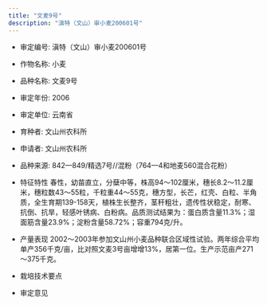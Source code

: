 ```yaml
---
title: "文麦9号"
description: "滇特（文山）审小麦200601号"
---
```

* 审定编号:  滇特（文山）审小麦200601号

*  作物名称:  小麦

*  品种名称:  文麦9号

*  审定年份:  2006

*  审定单位:  云南省

* 育种者:  文山州农科所

*  申请者:  文山州农科所

*  品种来源:  842—849/精选7号//混粉（764—4和地麦560混合花粉）

*  特征特性
春性，幼苗直立，分蘖中等，株高94～102厘米，穗长8.2～11.2厘米，穗粒数43～55粒，千粒重44～55克，穗方型，长芒，红壳、白粒、半角质，全生育期139-158天，植株生长整齐，茎秆粗壮，遗传性状稳定，耐寒、抗倒、抗旱，轻感叶锈病、白粉病。品质测试结果为：蛋白质含量11.3%；湿面筋含量23.9%；淀粉含量58.72%；容重794克/升。

*  产量表现
2002～2003年参加文山州小麦品种联合区域性试验。两年综合平均单产356千克/亩，比对照文麦3号亩增增13%，居第一位。生产示范亩产271～375千克。

*  栽培技术要点


*  审定意见

